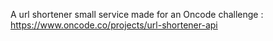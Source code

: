 A url shortener small service made for an Oncode challenge :
https://www.oncode.co/projects/url-shortener-api
